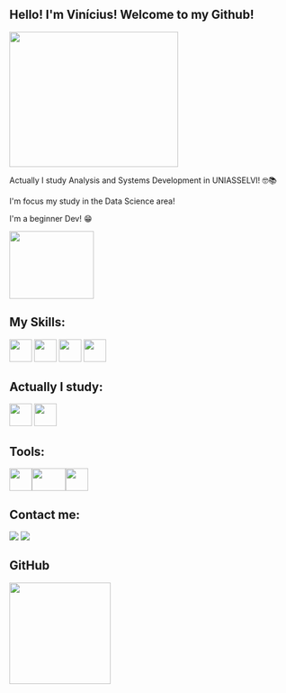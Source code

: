 ## Hello! I'm Vinícius! Welcome to my Github!
<img loading="lazy" src="https://media0.giphy.com/media/v1.Y2lkPTc5MGI3NjExeTcyMnl1b3p1OXVqdnZtZ211NzdmN254ZGpuYzhkc2NmdXkza2lsciZlcD12MV9pbnRlcm5hbF9naWZfYnlfaWQmY3Q9Zw/66pRZHpxoOOXvf8zQX/giphy.gif" width="300" height="240"/>

Actually I study Analysis and Systems Development in UNIASSELVI! 🤓📚

I'm focus my study in the Data Science area! 

I'm a beginner Dev! 😁

<img loading="lazy" src="https://media4.giphy.com/media/v1.Y2lkPTc5MGI3NjExM2M1OGk3bHF1c2NodW1wcjBqbHNldmJqZ3JzNTcyY2puaWw1anRleCZlcD12MV9pbnRlcm5hbF9naWZfYnlfaWQmY3Q9Zw/QFz0Acu7er6hy/giphy.gif" width="150" height="120"/>

## My Skills:

<img loading="lazy" src="https://raw.githubusercontent.com/danielcranney/readme-generator/main/public/icons/skills/html5-colored.svg" width="40" height="40"/>  <img loading="lazy" src="https://raw.githubusercontent.com/danielcranney/readme-generator/main/public/icons/skills/css3-colored.svg" width="40" height="40"/>  <img loading="lazy" src="https://raw.githubusercontent.com/danielcranney/readme-generator/main/public/icons/skills/javascript-colored.svg" width="40" height="40"/>  <img loading="lazy" src="https://raw.githubusercontent.com/danielcranney/readme-generator/main/public/icons/skills/python-colored.svg" width="40" height="40"/> 

## Actually I study:

<img loading="lazy" src="https://raw.githubusercontent.com/danielcranney/readme-generator/main/public/icons/skills/python-colored.svg" width="40" height="40"/> <img loading="lazy" src="https://res.cloudinary.com/appmasters-io/image/upload/c_fit,w_70,h_70,q_70,f_auto/mysql_87a2317566" width="40" height="40"/>
## Tools:

<img loading="lazy" src="https://cdn.icon-icons.com/icons2/2107/PNG/512/file_type_vscode_icon_130084.png" width="40" height="40"/><img loading="lazy" src="https://upload.wikimedia.org/wikipedia/commons/thumb/d/d0/Google_Colaboratory_SVG_Logo.svg/800px-Google_Colaboratory_SVG_Logo.svg.png" width="60" height="40"/><img loading="lazy" src="https://img.utdstc.com/icon/f6f/11c/f6f11c75fda63dd454fa5db9610a77cfd6752be4db11010f2e4252551a4abccd:100" width="40" height="40"/>

## Contact me:

<div>
<a href="https://instagram.com/viniaz" target="_blank"><img loading="lazy" src="https://img.shields.io/badge/-Instagram-%23E4405F?style=for-the-badge&logo=instagram&logoColor=white" target="_blank"></a>
<a href="https://www.linkedin.com/in/viniaz" target="_blank"><img loading="lazy" src="https://img.shields.io/badge/-LinkedIn-%230077B5?style=for-the-badge&logo=linkedin&logoColor=white" target="_blank"></a>   
</div>

## GitHub 
<div>
<a href="https://github.com/viniciusaze">
<img loading="lazy" height="180em" src="https://github-readme-stats.vercel.app/api/top-langs/?username=viniciusaze&layout=compact&langs_count=7&theme=dracula"/>
</div>
</center>
